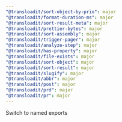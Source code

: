 ```yaml
---
"@transloadit/sort-object-by-prio": major
"@transloadit/format-duration-ms": major
"@transloadit/sort-result-meta": major
"@transloadit/prettier-bytes": major
"@transloadit/sort-assembly": major
"@transloadit/trigger-pager": major
"@transloadit/analyze-step": major
"@transloadit/has-property": major
"@transloadit/file-exists": major
"@transloadit/sort-object": major
"@transloadit/sort-result": major
"@transloadit/slugify": major
"@transloadit/abbr": major
"@transloadit/post": major
"@transloadit/prd": major
"@transloadit/pr": major
---
```


Switch to named exports

